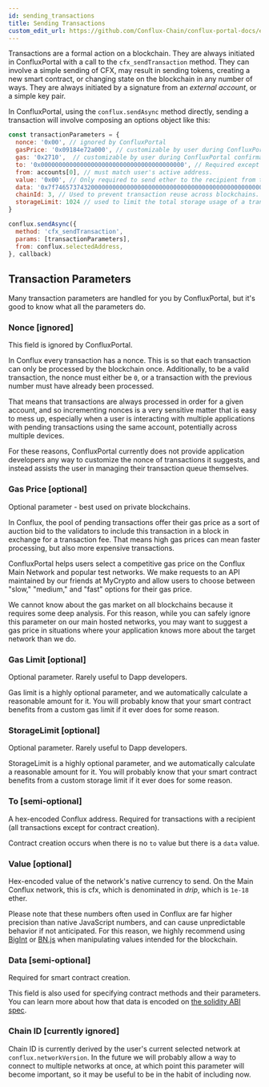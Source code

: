 ```yaml
---
id: sending_transactions
title: Sending Transactions
custom_edit_url: https://github.com/Conflux-Chain/conflux-portal-docs/edit/master/docs/en/portal/Main_Concepts/Sending_Transactions.md
---
```

Transactions are a formal action on a blockchain. They are always initiated in
ConfluxPortal with a call to the `cfx_sendTransaction` method. They can involve
a simple sending of CFX, may result in sending tokens, creating a new smart
contract, or changing state on the blockchain in any number of ways. They are
always initiated by a signature from an _external account_, or a simple key
pair. 

In ConfluxPortal, using the `conflux.sendAsync` method directly, sending a
transaction will involve composing an options object like this: 

```javascript
const transactionParameters = {
  nonce: '0x00', // ignored by ConfluxPortal
  gasPrice: '0x09184e72a000', // customizable by user during ConfluxPortal confirmation.
  gas: '0x2710',  // customizable by user during ConfluxPortal confirmation.
  to: '0x0000000000000000000000000000000000000000', // Required except during contract publications.
  from: accounts[0], // must match user's active address.
  value: '0x00', // Only required to send ether to the recipient from the initiating external account.
  data: '0x7f7465737432000000000000000000000000000000000000000000000000000000600057', // Optional, but used for defining smart contract creation and interaction.
  chainId: 3, // Used to prevent transaction reuse across blockchains. Auto-filled by ConfluxPortal.
  storageLimit: 1024 // used to limit the total storage usage of a transaction
}

conflux.sendAsync({
  method: 'cfx_sendTransaction',
  params: [transactionParameters],
  from: conflux.selectedAddress,
}, callback)
```

## Transaction Parameters

Many transaction parameters are handled for you by ConfluxPortal, but it's good
to know what all the parameters do. 

### Nonce [ignored]

This field is ignored by ConfluxPortal.

In Conflux every transaction has a nonce. This is so that each transaction can
only be processed by the blockchain once. Additionally, to be a valid
transaction, the nonce must either be `0`, or a transaction with the previous
number must have already been processed. 

That means that transactions are always processed in order for a given account,
and so incrementing nonces is a very sensitive matter that is easy to mess up,
especially when a user is interacting with multiple applications with pending
transactions using the same account, potentially across multiple devices. 

For these reasons, ConfluxPortal currently does not provide application
developers any way to customize the nonce of transactions it suggests, and
instead assists the user in managing their transaction queue themselves. 

### Gas Price [optional]

Optional parameter - best used on private blockchains.

In Conflux, the pool of pending transactions offer their gas price as a sort of
auction bid to the validators to include this transaction in a block in exchange
for a transaction fee. That means high gas prices can mean faster processing,
but also more expensive transactions. 

ConfluxPortal helps users select a competitive gas price on the Conflux Main
Network and popular test networks. We make requests to an API maintained by our
friends at MyCrypto and allow users to choose between "slow," "medium," and
"fast" options for their gas price.  

We cannot know about the gas market on all blockchains because it requires some
deep analysis. For this reason, while you can safely ignore this parameter on
our main hosted networks, you may want to suggest a gas price in situations
where your application knows more about the target network than we do. 

### Gas Limit [optional]

Optional parameter. Rarely useful to Dapp developers.

Gas limit is a highly optional parameter, and we automatically calculate a
reasonable amount for it. You will probably know that your smart contract
benefits from a custom gas limit if it ever does for some reason. 

### StorageLimit [optional]

Optional parameter. Rarely useful to Dapp developers.

StorageLimit is a highly optional parameter, and we automatically calculate a
reasonable amount for it. You will probably know that your smart contract
benefits from a custom storage limit if it ever does for some reason. 


### To [semi-optional]

A hex-encoded Conflux address. Required for transactions with a recipient (all
transactions except for contract creation). 

Contract creation occurs when there is no `to` value but there is a `data`
value. 

### Value [optional]

Hex-encoded value of the network's native currency to send. On the Main Conflux
network, this is cfx, which is denominated in _drip_, which is `1e-18` ether. 

Please note that these numbers often used in Conflux are far higher precision
than native JavaScript numbers, and can cause unpredictable behavior if not
anticipated. For this reason, we highly recommend using
[BigInt](https://developer.mozilla.org/en-US/docs/Web/JavaScript/Reference/Global_Objects/BigInt)
or [BN.js](https://github.com/indutny/bn.js/) when manipulating values intended
for the blockchain.  

### Data [semi-optional]

Required for smart contract creation.

This field is also used for specifying contract methods and their parameters.
You can learn more about how that data is encoded on [the solidity ABI
spec](https://solidity.readthedocs.io/en/develop/abi-spec.html). 

### Chain ID [currently ignored]

Chain ID is currently derived by the user's current selected network at
`conflux.networkVersion`. In the future we will probably allow a way to connect
to multiple networks at once, at which point this parameter will become
important, so it may be useful to be in the habit of including now. 

